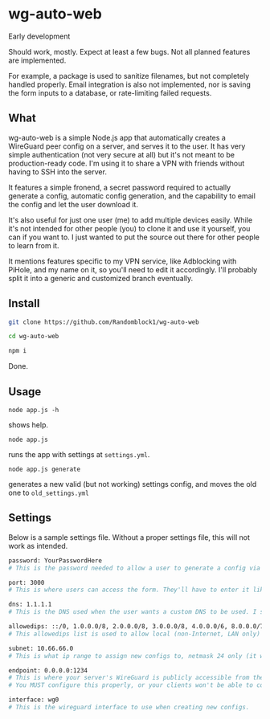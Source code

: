 # wg-auto-web

Early development

Should work, mostly. Expect at least a few bugs. Not all planned features are implemented.

For example, a package is used to sanitize filenames, but not completely handled properly. Email integration is also not implemented, nor is saving the form inputs to a database, or rate-limiting failed requests.

## What

wg-auto-web is a simple Node.js app that automatically creates a WireGuard peer config on a server,
and serves it to the user. It has very simple authentication (not very secure at all) but it's
not meant to be production-ready code. I'm using it to share a VPN with friends without having
to SSH into the server.

It features a simple fronend, a secret password required to actually generate a config, automatic
config generation, and the capability to email the config and let the user download it.

It's also useful for just one user (me) to add multiple devices easily. While it's not intended
for other people (you) to clone it and use it yourself, you can if you want to. I just wanted to
put the source out there for other people to learn from it.

It mentions features specific to my VPN service, like Adblocking with PiHole, and my name on it,
so you'll need to edit it accordingly. I'll probably split it into a generic and customized branch
eventually.

## Install

```bash
git clone https://github.com/Randomblock1/wg-auto-web

cd wg-auto-web

npm i
```

Done.

## Usage

`node app.js -h`

shows help.

`node app.js`

runs the app with settings at `settings.yml`.

`node app.js generate`

generates a new valid (but not working) settings config, and moves the old one to `old_settings.yml`

## Settings

Below is a sample settings file. Without a proper settings file, this will not work as intended.

```bash
password: YourPasswordHere
# This is the password needed to allow a user to generate a config via the web interface form.

port: 3000
# This is where users can access the form. They'll have to enter it like this: `1.2.3.4:3000` in their browser.

dns: 1.1.1.1
# This is the DNS used when the user wants a custom DNS to be used. I set it to my PiHole in a Docker container to block ads.

allowedips: ::/0, 1.0.0.0/8, 2.0.0.0/8, 3.0.0.0/8, 4.0.0.0/6, 8.0.0.0/7, 11.0.0.0/8, 12.0.0.0/6, 16.0.0.0/4, 32.0.0.0/3, 64.0.0.0/2, 128.0.0.0/3, 160.0.0.0/5, 168.0.0.0/6, 172.0.0.0/12, 172.32.0.0/11, 172.64.0.0/10, 172.128.0.0/9, 173.0.0.0/8, 174.0.0.0/7, 176.0.0.0/4, 192.0.0.0/9, 192.128.0.0/11, 192.160.0.0/13, 192.169.0.0/16, 192.170.0.0/15, 192.172.0.0/14, 192.176.0.0/12, 192.192.0.0/10, 193.0.0.0/8, 194.0.0.0/7, 196.0.0.0/6, 200.0.0.0/5, 208.0.0.0/4
# This allowedips list is used to allow local (non-Internet, LAN only) traffic to bypass WireGuard, so you can talk to devices on your local network.

subnet: 10.66.66.0
# This is what ip range to assign new configs to, netmask 24 only (it will only check if the IP comes from 10.66.66.x in this example).

endpoint: 0.0.0.0:1234
# This is where your server's WireGuard is publicly accessible from the internet (with port).
# You MUST configure this properly, or your clients won't be able to connect.

interface: wg0
# This is the wireguard interface to use when creating new configs.
